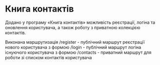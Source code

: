# Книга контактів

Додано у програму «Книга контактів» можливість реєстрації, логіна та оновлення
користувача, а також роботу з приватною колекцією контактів.

Виконана маршрутизація /register - публічний маршрут реєстрації нового
користувача з формою /login - публічний маршрут логіна існуючого користувача з
формою /contacts - приватний маршрут для роботи зі списком контактів користувача
